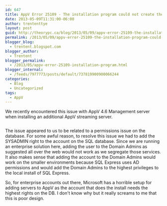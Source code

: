 ```yaml
---
id: 647
title: AppV Error 25109 - The installation program could not create the configuration data store.  Please see the installation log file for more information.
date: 2013-05-09T11:31:00-06:00
author: trententtye
layout: post
guid: http://theorypc.ca/blog/2013/05/09/appv-error-25109-the-installation-program-could-not-create-the-configuration-data-store-please-see-the-installation-log-file-for-more-information/
permalink: /2013/05/09/appv-error-25109-the-installation-program-could-not-create-the-configuration-data-store-please-see-the-installation-log-file-for-more-information/
blogger_blog:
  - trentent.blogspot.com
blogger_author:
  - Trentent
blogger_permalink:
  - /2013/05/appv-error-25109-installation-program.html
blogger_internal:
  - /feeds/7977773/posts/default/737819900900066244
categories:
  - Blog
  - Uncategorized
tags:
  - AppV
---
```

We recently encountered this issue with AppV 4.6 Management server when installing an additional AppV streaming server.

<img class="alignnone size-full wp-image-221" title="Untitled" src="http://dipanmpatel.files.wordpress.com/2012/08/untitled.png?w=595" alt="" /> 

The issue appeared to us to be related to a permissions issue on the database. For some awful reason, to resolve this issue we had to add the SYSADMIN right to the account on the SQL database. Since we are running an enterprise solution here, adding the user to the Domain Admins as suggested all over the web would not work as we segregate those services. It also makes sense that adding the account to the Domain Admins would work on the smaller environments because SQL Express uses AD permissions and would add the Domain Admins to the highest privileges to the local install of SQL Express.

So, for enterprise accounts out there, Microsoft has a horrible setup for adding servers to AppV as the account that does the install needs the highest rights on the DB. I don't know why but it really screams to me that this is poor design.

<!-- AddThis Advanced Settings generic via filter on the_content -->

<!-- AddThis Share Buttons generic via filter on the_content -->